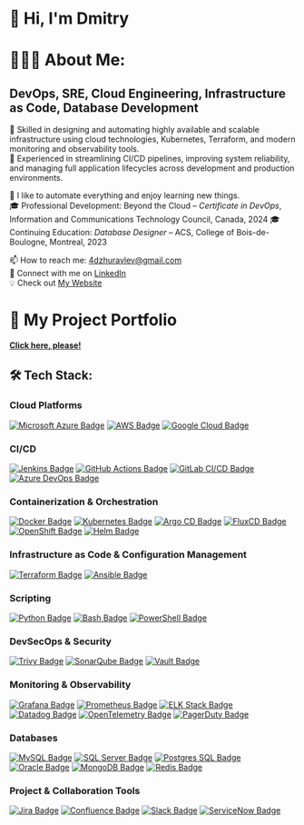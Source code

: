# 👋 Hi, I'm Dmitry

# 👨🏻‍💻 About Me:
## DevOps, SRE, Cloud Engineering, Infrastructure as Code, Database Development 

🔧 Skilled in designing and automating highly available and scalable infrastructure using cloud technologies, Kubernetes, Terraform, and modern monitoring and observability tools.  
🚀 Experienced in streamlining CI/CD pipelines, improving system reliability, and managing full application lifecycles across development and production environments.

👀 I like to automate everything and enjoy learning new things.  
🎓 Professional Development: Beyond the Cloud – *Certificate in DevOps*, Information and Communications Technology Council, Canada, 2024
🎓 Continuing Education: *Database Designer* – ACS, College of Bois-de-Boulogne, Montreal, 2023

📫 How to reach me: [4dzhuravlev@gmail.com](mailto:4dzhuravlev@gmail.com)  
🔗 Connect with me on [LinkedIn](https://www.linkedin.com/in/your-profile)  
💡 Check out [My Website](https://your-website.com)  

# 📂 My Project Portfolio
[**Click here, please!**](https://github.com/DimitryZH/Portfolio-Projects)


## 🛠 Tech Stack:

### Cloud Platforms  
[![Microsoft Azure Badge](https://img.shields.io/badge/Microsoft_Azure-0089D6?style=for-the-badge&logo=microsoft-azure&logoColor=white)](#) [![AWS Badge](https://img.shields.io/badge/AWS-232F3E?style=for-the-badge&logo=amazon-aws&logoColor=white)](#) [![Google Cloud Badge](https://img.shields.io/badge/Google_Cloud-4285F4?style=for-the-badge&logo=google-cloud&logoColor=white)](#)
### CI/CD
[![Jenkins Badge](https://img.shields.io/badge/Jenkins-D24939?style=for-the-badge&logo=jenkins&logoColor=white)](#) [![GitHub Actions Badge](https://img.shields.io/badge/GitHub_Actions-2088FF?style=for-the-badge&logo=github-actions&logoColor=white)](#) [![GitLab CI/CD Badge](https://img.shields.io/badge/GitLab_CI_CD-FCA121?style=for-the-badge&logo=gitlab&logoColor=white)](#) [![Azure DevOps Badge](https://img.shields.io/badge/Azure_DevOps-0078D7?style=for-the-badge&logo=azure-devops&logoColor=white)](#)
### Containerization & Orchestration 
[![Docker Badge](https://img.shields.io/badge/Docker-2CA5E0?style=for-the-badge&logo=docker&logoColor=white)](#) [![Kubernetes Badge](https://img.shields.io/badge/Kubernetes-326CE5?style=for-the-badge&logo=kubernetes&logoColor=white)](#) [![Argo CD Badge](https://img.shields.io/badge/Argo_CD-262261?style=for-the-badge&logo=argocd&logoColor=white)](#) [![FluxCD Badge](https://img.shields.io/badge/FluxCD-0C1959?style=for-the-badge&logo=fluxcd&logoColor=white)](#) [![OpenShift Badge](https://img.shields.io/badge/OpenShift-EE0000?style=for-the-badge&logo=redhatopenshift&logoColor=white)](#) [![Helm Badge](https://img.shields.io/badge/Helm-0F1689?style=for-the-badge&logo=helm&logoColor=white)](#)
### Infrastructure as Code & Configuration Management  
[![Terraform Badge](https://img.shields.io/badge/Terraform-623CE4?style=for-the-badge&logo=terraform&logoColor=white)](#) [![Ansible Badge](https://img.shields.io/badge/Ansible-EE0000?style=for-the-badge&logo=ansible&logoColor=white)](#)
### Scripting  
[![Python Badge](https://img.shields.io/badge/Python-3776AB?style=for-the-badge&logo=python&logoColor=white)](#) [![Bash Badge](https://img.shields.io/badge/Bash-4EAA25?style=for-the-badge&logo=gnu-bash&logoColor=white)](#) [![PowerShell Badge](https://img.shields.io/badge/PowerShell-5391FE?style=for-the-badge&logo=powershell&logoColor=white)](#)
### DevSecOps & Security
[![Trivy Badge](https://img.shields.io/badge/Trivy-00ADEF?style=for-the-badge&logo=trivy&logoColor=white)](#) [![SonarQube Badge](https://img.shields.io/badge/SonarQube-4E9BCD?style=for-the-badge&logo=sonarqube&logoColor=white)](#) [![Vault Badge](https://img.shields.io/badge/Vault-000000?style=for-the-badge&logo=vault&logoColor=white)](#) 
### Monitoring & Observability  
[![Grafana Badge](https://img.shields.io/badge/Grafana-F46800?style=for-the-badge&logo=grafana&logoColor=white)](#) [![Prometheus Badge](https://img.shields.io/badge/Prometheus-E6522C?style=for-the-badge&logo=prometheus&logoColor=white)](#) [![ELK Stack Badge](https://img.shields.io/badge/ELK_Stack-005571?style=for-the-badge&logo=elastic-stack&logoColor=white)](#) [![Datadog Badge](https://img.shields.io/badge/Datadog-632CA6?style=for-the-badge&logo=datadog&logoColor=white)](#) [![OpenTelemetry Badge](https://img.shields.io/badge/OpenTelemetry-0052CC?style=for-the-badge&logo=opentelemetry&logoColor=white)](#)  [![PagerDuty Badge](https://img.shields.io/badge/PagerDuty-06C?style=for-the-badge&logo=pagerduty&logoColor=white)](#)
### Databases  
[![MySQL Badge](https://img.shields.io/badge/MySQL-4479A1?style=for-the-badge&logo=mysql&logoColor=white)](#) [![SQL Server Badge](https://img.shields.io/badge/SQL_Server-CC2927?style=for-the-badge&logo=microsoft-sql-server&logoColor=white)](#) [![Postgres SQL Badge](https://img.shields.io/badge/Postgres_SQL-336791?style=for-the-badge&logo=postgresql&logoColor=white)](#) [![Oracle Badge](https://img.shields.io/badge/Oracle-F80000?style=for-the-badge&logo=oracle&logoColor=white)](#) [![MongoDB Badge](https://img.shields.io/badge/MongoDB-47A248?style=for-the-badge&logo=mongodb&logoColor=white)](#) [![Redis Badge](https://img.shields.io/badge/Redis-DC382D?style=for-the-badge&logo=redis&logoColor=white)](#)

### Project & Collaboration Tools  
[![Jira Badge](https://img.shields.io/badge/Jira-0052CC?style=for-the-badge&logo=jira&logoColor=white)](#) [![Confluence Badge](https://img.shields.io/badge/Confluence-0052CC?style=for-the-badge&logo=confluence&logoColor=white)](#) [![Slack Badge](https://img.shields.io/badge/Slack-4A154B?style=for-the-badge&logo=slack&logoColor=white)](#) [![ServiceNow Badge](https://img.shields.io/badge/ServiceNow-5C9E3D?style=for-the-badge&logo=servicenow&logoColor=white)](#)



